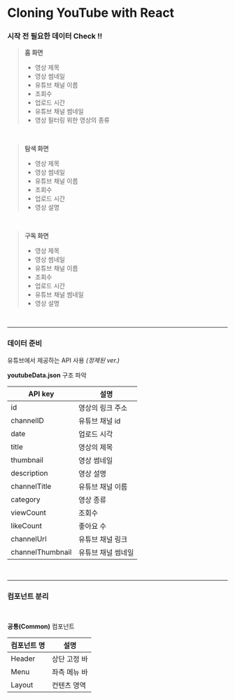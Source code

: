 # Cloning YouTube with React

### 시작 전 필요한 **데이터 Check !!**

> **홈 화면**
> * 영상 제목
> * 영상 썸네일
> * 유튜브 채널 이름
> * 조회수
> * 업로드 시간
> * 유튜브 채널 썸네일
> * 영상 필터링 위한 영상의 종류

<br>

> **탐색 화면**
> * 영상 제목
> * 영상 썸네일
> * 유튜브 채널 이름
> * 조회수
> * 업로드 시간
> * 영상 설명

<br>

> **구독 화면**
> * 영상 제목
> * 영상 썸네일
> * 유튜브 채널 이름
> * 조회수
> * 업로드 시간
> * 유튜브 채널 썸네일
> * 영상 설명

<br>
<hr />

### **데이터 준비**
유튜브에서 제공하는 API 사용 *(정제된 ver.)*

**youtubeData.json** 구조 파악

| API key | 설명 |
| ----- | ----- |
| id | 영상의 링크 주소 |
| channelID | 유튜브 채널 id |
| date | 업로드 시각 |
| title | 영상의 제목 | 
| thumbnail | 영상 썸네일 |
| description | 영상 설명 |
| channelTitle | 유튜브 채널 이름 |
| category | 영상 종류 |
| viewCount | 조회수 |
| likeCount | 좋아요 수 |
| channelUrl | 유튜브 채널 링크 |
| channelThumbnail | 유튜브 채널 썸네일 |

<br>
<hr />

### **컴포넌트 분리**
<br>

**공통(Common)** 컴포넌트

| 컴포넌트 명 | 설명 |
| ----- | ----- |
| Header | 상단 고정 바 |
| Menu | 좌측 메뉴 바 |
| Layout | 컨텐츠 영역 |

